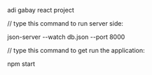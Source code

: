 adi gabay react project

// type this command to run server side:

json-server --watch db.json --port 8000

// type this command to get run the application:

npm start




